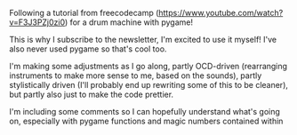 Following a tutorial from freecodecamp (https://www.youtube.com/watch?v=F3J3PZj0zi0) for a drum machine with pygame!

This is why I subscribe to the newsletter, I'm excited to use it myself!
I've also never used pygame so that's cool too.

I'm making some adjustments as I go along, partly OCD-driven (rearranging instruments to make more sense to me, based on the sounds), partly stylistically driven (I'll probably end up rewriting some of this to be cleaner), but partly also just to make the code prettier.

I'm including some comments so I can hopefully understand what's going on, especially with pygame functions and magic numbers contained within